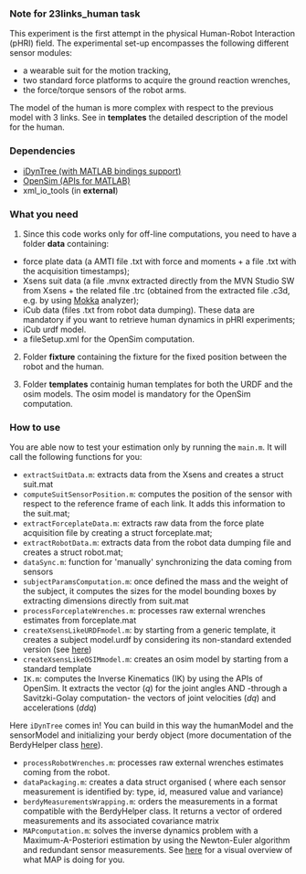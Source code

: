 ### Note for 23links_human task

This experiment is the first attempt in the physical Human-Robot Interaction (pHRI) field.
The experimental set-up encompasses the following different sensor modules: 
- a wearable suit for the motion tracking,
- two standard force platforms to acquire the ground reaction wrenches, 
- the force/torque sensors of the robot arms. 

The model of the human is more complex with respect to the previous model with 3 links. See in **templates** the detailed description of the model for the human.

### Dependencies
- [iDynTree (with MATLAB bindings support)](https://github.com/robotology/idyntree)
- [OpenSim (APIs for MATLAB)](http://simtk-confluence.stanford.edu:8080/display/OpenSim/Scripting+with+Matlab)
- xml_io_tools (in **external**)

### What you need

1. Since this code works only for off-line computations, you need to have a folder **data** containing:
  - force plate data (a AMTI file .txt with force and moments + a file .txt with the acquisition timestamps);
  - Xsens suit data (a file .mvnx extracted directly from the MVN Studio SW from Xsens + the related file .trc (obtained from the extracted file .c3d, e.g. by using [Mokka](http://biomechanical-toolkit.github.io/mokka/) analyzer);
  -  iCub data (files .txt from robot data dumping).  These data are mandatory if you want to retrieve human dynamics in pHRI experiments;
  -  iCub urdf model.
  - a fileSetup.xml for the OpenSim computation.
  

2.  Folder **fixture** containing the fixture for the fixed position between the robot and the human.

3. Folder **templates** containig human templates for both the URDF and the osim models.  The osim model is mandatory for the OpenSim computation.


### How to use

You are able now to test your estimation only by running the `main.m`. It will call the following functions for you:
- `extractSuitData.m`: extracts data from the Xsens and creates a struct suit.mat
- `computeSuitSensorPosition.m`: computes the position of the sensor with respect to the reference frame of each link. It adds this information to the suit.mat;
- `extractForceplateData.m`: extracts raw data from the force plate acquisition file by creating a struct forceplate.mat;
- `extractRobotData.m`: extracts data from the robot data dumping file and creates a struct robot.mat;
- `dataSync.m`: function for 'manually' synchronizing the data coming from sensors
- `subjectParamsComputation.m`: once defined the mass and the weight of the subject, it computes the sizes for the model bounding boxes by extracting dimensions directly from suit.mat
- `processForceplateWrenches.m`: processes raw external wrenches estimates from forceplate.mat
- `createXsensLikeURDFmodel.m`: by starting from a generic template, it creates a subject model.urdf by considering its non-standard extended version (see [here](https://github.com/robotology/idyntree/blob/master/doc/model_loading.md))
- `createXsensLikeOSIMmodel.m`: creates an osim model by starting from a standard template
- `IK.m`: computes the Inverse Kinematics (IK) by using the APIs of OpenSim.  It extracts the vector (*q*) for the joint angles AND -through a Savitzki-Golay computation- the vectors of joint velocities (*dq*) and accelerations (*ddq*)

Here `iDynTree` comes in!  You can build in this way the humanModel and the sensorModel and initializing your berdy object (more documentation of the BerdyHelper class [here](https://github.com/robotology/idyntree/blob/master/src/estimation/include/iDynTree/Estimation/BerdyHelper.h)).

- `processRobotWrenches.m`: processes raw external wrenches estimates coming from the robot.
- `dataPackaging.m`: creates a data struct organised ( where each sensor measurement is identified by: type, id, measured value and variance)
- `berdyMeasurementsWrapping.m`: orders the measurements in a format compatible with the BerdyHelper class.  It returns a vector of ordered measurements and its associated covariance matrix
- `MAPcomputation.m`: solves the inverse dynamics problem with a Maximum-A-Posteriori estimation by using the Newton-Euler algorithm and redundant sensor measurements. See [here](https://github.com/claudia-lat/MAPest/blob/master/Experiments/23links_human/misc/schemeAlgorithm.png) for a visual overview of what MAP is doing for you.

